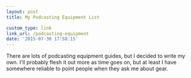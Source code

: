 ```yaml
---
layout: post
title: My Podcasting Equipment List

custom_type: link
link_url: /podcasting-equipment
date: '2015-07-30 17:58:15'
---
```

There are lots of podcasting equipment guides, but I decided to write my own. I'll probably flesh it out more as time goes on, but at least I have somewhere reliable to point people when they ask me about gear.
